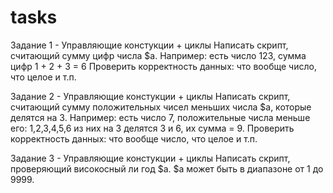 # tasks

Задание 1 - Управляющие констукции + циклы 
Написать скрипт, считающий сумму цифр числа $a. Например: есть число 123, сумма цифр 1 + 2 + 3 = 6 
Проверить корректность данных: что вообще число, что целое и т.п.

Задание 2 - Управляющие констукции + циклы
Написать скрипт, считающий сумму положительных чисел меньших числа $a, которые делятся на 3. Например: есть число 7, положительные числа меньше его: 1,2,3,4,5,6 из них на 3 делятся 3 и 6, их сумма = 9.
Проверить корректность данных: что вообще число, что целое и т.п.

Задание 3 - Управляющие констукции + циклы
Написать скрипт, проверяющий високосный ли год $a.
$a может быть в диапазоне от 1 до 9999.
